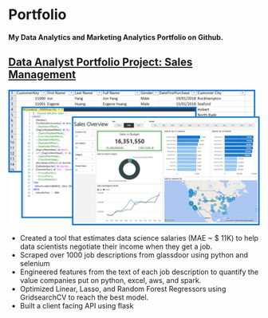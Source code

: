 # Portfolio
#### My Data Analytics and Marketing Analytics Portfolio on Github.

## [Data Analyst Portfolio Project: Sales Management](https://github.com/FunshoPeters/Data-Analyst-Project-Sales-Management) 
![alt text](https://github.com/FunshoPeters/Portfolio/blob/main/images/Alt-Version__Data-Analyst-Portfolio-Project-%E2%80%93-Sales-Management-%E2%80%93-FunshoPeters.jpg "Data Analyst Portfolio Project - Sales Management")
* Created a tool that estimates data science salaries (MAE ~ $ 11K) to help data scientists negotiate their income when they get a job.
* Scraped over 1000 job descriptions from glassdoor using python and selenium
* Engineered features from the text of each job description to quantify the value companies put on python, excel, aws, and spark. 
* Optimized Linear, Lasso, and Random Forest Regressors using GridsearchCV to reach the best model. 
* Built a client facing API using flask 

